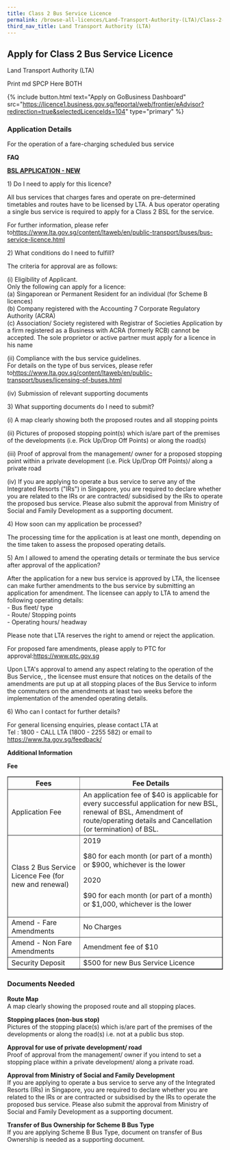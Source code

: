 ```yaml
---
title: Class 2 Bus Service Licence
permalink: /browse-all-licences/Land-Transport-Authority-(LTA)/Class-2-Bus-Service-Licence
third_nav_title: Land Transport Authority (LTA)
---
```


## Apply for Class 2 Bus Service Licence

Land Transport Authority (LTA)

Print md SPCP Here BOTH

{% include button.html text="Apply on GoBusiness Dashboard" src="https://licence1.business.gov.sg/feportal/web/frontier/eAdvisor?redirection=true&selectedLicenceIds=104" type="primary" %}

### Application Details

<p>For the operation of a fare-charging scheduled bus service</p>
<p><strong>FAQ</strong></p>
<p><strong><u>BSL APPLICATION - NEW</u></strong></p>
<p>1) Do I need to apply for this licence?</p>
<p>All bus services that charges fares and operate on pre-determined timetables and routes have to be licensed by LTA. A bus operator operating a single bus service is required to apply for a Class 2 BSL for the service.</p>
<p>For further information, please refer to<a href="https://www.lta.gov.sg/content/ltaweb/en/public-transport/buses/bus-service-licence.html" target="_blank" rel="noopener">https://www.lta.gov.sg/content/ltaweb/en/public-transport/buses/bus-service-licence.html</a></p>
<p></p>
<p>2) What conditions do I need to fulfill?</p>
<p>The criteria for approval are as follows:</p>
<p>(i) Eligibility of Applicant.<br />Only the following can apply for a licence:<br /> (a) Singaporean or Permanent Resident for an individual (for Scheme B licences)<br /> (b) Company registered with the Accounting 7 Corporate Regulatory Authority (ACRA)<br /> (c) Association/ Society registered with Registrar of Societies Application by a firm registered as a Business with ACRA (formerly RCB) cannot be accepted. The sole proprietor or active partner must apply for a licence in his name</p>
<p>(ii) Compliance with the bus service guidelines.<br />For details on the type of bus services, please refer to<a href="https://www.lta.gov.sg/content/ltaweb/en/public-transport/buses/licensing-of-buses.html" target="_blank" rel="noopener">https://www.lta.gov.sg/content/ltaweb/en/public-transport/buses/licensing-of-buses.html</a></p>
<p>(iv) Submission of relevant supporting documents</p>
<p></p>
<p>3) What supporting documents do I need to submit?</p>
<p>(i) A map clearly showing both the proposed routes and all stopping points</p>
<p>(ii) Pictures of proposed stopping point(s) which is/are part of the premises of the developments (i.e. Pick Up/Drop Off Points) or along the road(s)</p>
<p>(iii) Proof of approval from the management/ owner for a proposed stopping point within a private development (i.e. Pick Up/Drop Off Points)/ along a private road</p>
<p>(iv) If you are applying to operate a bus service to serve any of the Integrated Resorts ("IRs") in Singapore, you are required to declare whether you are related to the IRs or are contracted/ subsidised by the IRs to operate the proposed bus service. Please also submit the approval from Ministry of Social and Family Development as a supporting document.</p>
<p></p>
<p>4) How soon can my application be processed?</p>
<p>The processing time for the application is at least one month, depending on the time taken to assess the proposed operating details.</p>
<p></p>
<p>5) Am I allowed to amend the operating details or terminate the bus service after approval of the application?</p>
<p>After the application for a new bus service is approved by LTA, the licensee can make further amendments to the bus service by submitting an application for amendment. The licensee can apply to LTA to amend the following operating details:<br />- Bus fleet/ type<br />- Route/ Stopping points<br />- Operating hours/ headway</p>
<p>Please note that LTA reserves the right to amend or reject the application.</p>
<p>For proposed fare amendments, please apply to PTC for approval:<a href="https://www.ptc.gov.sg/" target="_blank" rel="noopener">https://www.ptc.gov.sg</a></p>
<p>Upon LTA's approval to amend any aspect relating to the operation of the Bus Service, , the licensee must ensure that notices on the details of the amendments are put up at all stopping places of the Bus Service to inform the commuters on the amendments at least two weeks before the implementation of the amended operating details.</p>
<p></p>
<p>6) Who can I contact for further details?</p>
<p>For general licensing enquiries, please contact LTA at<br />Tel : 1800 - CALL LTA (1800 - 2255 582) or email to<br /><a href="https://www.lta.gov.sg/feedback/" target="_blank" rel="noopener">https://www.lta.gov.sg/feedback/</a></p>

**Additional Information**

<p><strong>Fee</strong></p>
<table class="table table-condensed" border="1">
<thead>
<tr>
<th rowspan="4">Fees</th>
<th>Fee Details</th>
</tr>
</thead>
<tbody>
<tr>
<td data-title="Licence Name">Application Fee</td>
<td>An application fee of $40 is applicable for every successful application for new BSL, renewal of BSL, Amendment of route/operating details and Cancellation (or termination) of BSL.</td>
</tr>
<tr>
<td data-title="Licence Name">Class 2 Bus Service Licence Fee (for new and renewal)</td>
<td>2019
<p>$80 for each month (or part of a month) or $900, whichever is the lower</p>
2020
<p>$90 for each month (or part of a month) or $1,000, whichever is the lower</p>
</td>
</tr>
<tr>
<td data-title="Licence Name">Amend - Fare Amendments</td>
<td>No Charges</td>
</tr>
<tr>
<td data-title="Licence Name">Amend - Non Fare Amendments</td>
<td>Amendment fee of $10</td>
</tr>
<tr>
<td data-title="Licence Name">Security Deposit</td>
<td>$500 for new Bus Service Licence</td>
</tr>
</tbody>
</table>

### Documents Needed

<p><strong>Route Map<br /></strong>A map clearly showing the proposed route and all stopping places.</p>
<p><strong>Stopping places (non-bus stop)<br /></strong>Pictures of the stopping place(s) which is/are part of the premises of the developments or along the road(s) i.e. not at a public bus stop.</p>
<p><strong>Approval for use of private development/ road<br /></strong>Proof of approval from the management/ owner if you intend to set a stopping place within a private development/ along a private road.</p>
<p><strong>Approval from Ministry of Social and Family Development<br /></strong>If you are applying to operate a bus service to serve any of the Integrated Resorts (IRs) in Singapore, you are required to declare whether you are related to the IRs or are contracted or subsidised by the IRs to operate the proposed bus service. Please also submit the approval from Ministry of Social and Family Development as a supporting document.</p>
<p><strong>Transfer of Bus Ownership for Scheme B Bus Type<br /></strong>If you are applying Scheme B Bus Type, document on transfer of Bus Ownership is needed as a supporting document.</p>


